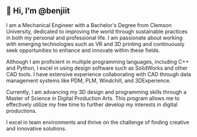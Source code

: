 👋 Hi, I’m @benjiit
-
I am a Mechanical Engineer with a Bachelor's Degree from Clemson University, dedicated to improving the world through sustainable practices in both my personal and professional life. I am passionate about working with emerging technologies such as VR and 3D printing and continuously seek opportunities to enhance and innovate within these fields.

Although I am proficient in multiple programming languages, including C++ and Python, I excel in using design software such as SolidWorks and other CAD tools. I have extensive experience collaborating with CAD through data management systems like PDM, PLM, Windchill, and 3DExperience.

Currently, I am advancing my 3D design and programming skills through a Master of Science in Digital Production Arts. This program allows me to effectively utilize my free time to further develop my interests in digital productions.

I excel in team environments and thrive on the challenge of finding creative and innovative solutions.
